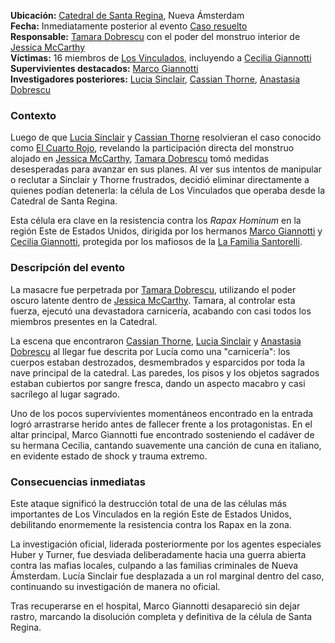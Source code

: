**Ubicación:** [Catedral de Santa Regina](Catedral%20de%20Santa%20Regina.md), Nueva Ámsterdam  
**Fecha:** Inmediatamente posterior al evento [Caso resuelto](Caso%20resuelto.md)  
**Responsable:** [Tamara Dobrescu](Tamara%20Dobrescu.md) con el poder del monstruo interior de [Jessica McCarthy](Jessica%20McCarthy.md)  
**Víctimas:** 16 miembros de [Los Vinculados](Los%20Vinculados.md), incluyendo a [Cecilia Giannotti](Cecilia%20Giannotti.md)  
**Supervivientes destacados:** [Marco Giannotti](Marco%20Giannotti.md)  
**Investigadores posteriores:** [Lucia Sinclair](../Personajes/Lucia%20Sinclair.md), [Cassian Thorne](Cassian%20Thorne.md), [Anastasia Dobrescu](Anastasia%20Dobrescu.md)

### Contexto

Luego de que [Lucia Sinclair](../Personajes/Lucia%20Sinclair.md) y [Cassian Thorne](Cassian%20Thorne.md) resolvieran el caso conocido como [El Cuarto Rojo](El%20Cuarto%20Rojo.md), revelando la participación directa del monstruo alojado en [Jessica McCarthy](Jessica%20McCarthy.md), [Tamara Dobrescu](Tamara%20Dobrescu.md) tomó medidas desesperadas para avanzar en sus planes. Al ver sus intentos de manipular o reclutar a Sinclair y Thorne frustrados, decidió eliminar directamente a quienes podían detenerla: la célula de Los Vinculados que operaba desde la Catedral de Santa Regina.

Esta célula era clave en la resistencia contra los _Rapax Hominum_ en la región Este de Estados Unidos, dirigida por los hermanos [Marco Giannotti](Marco%20Giannotti.md) y [Cecilia Giannotti](Cecilia%20Giannotti.md), protegida por los mafiosos de la [La Familia Santorelli](La%20Familia%20Santorelli.md).

### Descripción del evento

La masacre fue perpetrada por [Tamara Dobrescu](Tamara%20Dobrescu.md), utilizando el poder oscuro latente dentro de [Jessica McCarthy](Jessica%20McCarthy.md). Tamara, al controlar esta fuerza, ejecutó una devastadora carnicería, acabando con casi todos los miembros presentes en la Catedral.

La escena que encontraron [Cassian Thorne](Cassian%20Thorne.md), [Lucia Sinclair](../Personajes/Lucia%20Sinclair.md) y [Anastasia Dobrescu](Anastasia%20Dobrescu.md) al llegar fue descrita por Lucía como una "carnicería": los cuerpos estaban destrozados, desmembrados y esparcidos por toda la nave principal de la catedral. Las paredes, los pisos y los objetos sagrados estaban cubiertos por sangre fresca, dando un aspecto macabro y casi sacrílego al lugar sagrado.

Uno de los pocos supervivientes momentáneos encontrado en la entrada logró arrastrarse herido antes de fallecer frente a los protagonistas. En el altar principal, Marco Giannotti fue encontrado sosteniendo el cadáver de su hermana Cecilia, cantando suavemente una canción de cuna en italiano, en evidente estado de shock y trauma extremo.
### Consecuencias inmediatas

Este ataque significó la destrucción total de una de las células más importantes de Los Vinculados en la región Este de Estados Unidos, debilitando enormemente la resistencia contra los Rapax en la zona.

La investigación oficial, liderada posteriormente por los agentes especiales Huber y Turner, fue desviada deliberadamente hacia una guerra abierta contra las mafias locales, culpando a las familias criminales de Nueva Ámsterdam. Lucía Sinclair fue desplazada a un rol marginal dentro del caso, continuando su investigación de manera no oficial.

Tras recuperarse en el hospital, Marco Giannotti desapareció sin dejar rastro, marcando la disolución completa y definitiva de la célula de Santa Regina.